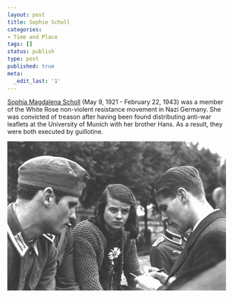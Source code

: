 ```yaml
---
layout: post
title: Sophie Scholl
categories:
- Time and Place
tags: []
status: publish
type: post
published: true
meta:
  _edit_last: '1'
---
```

[Sophia Magdalena Scholl](http://en.wikipedia.org/wiki/Sophie_Scholl) (May 9, 1921 - February 22, 1943) was a member of the White Rose non-violent resistance movement in Nazi Germany. She was convicted of treason after having been found distributing anti-war leaflets at the University of Munich with her brother Hans. As a result, they were both executed by guillotine.

![](/img/whiterose.jpg "whiterose")
